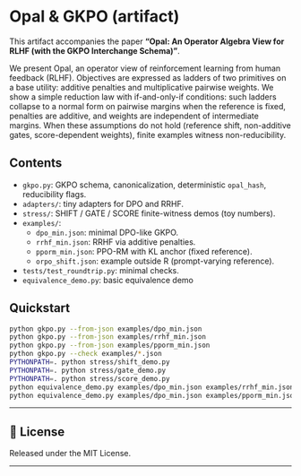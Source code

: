 # Opal & GKPO (artifact)

This artifact accompanies the paper **“Opal: An Operator Algebra View for RLHF (with the GKPO Interchange Schema)”**.

We present Opal, an operator view of reinforcement learning from human feedback (RLHF).
Objectives are expressed as ladders of two primitives on a base utility: additive penalties
and multiplicative pairwise weights. We show a simple reduction law with if-and-only-if conditions:
such ladders collapse to a normal form on pairwise margins when the reference is fixed, penalties are additive,
and weights are independent of intermediate margins. When these assumptions do not hold (reference shift,
non-additive gates, score-dependent weights), finite examples witness non-reducibility.

## Contents
- `gkpo.py`: GKPO schema, canonicalization, deterministic `opal_hash`, reducibility flags.
- `adapters/`: tiny adapters for DPO and RRHF.
- `stress/`: SHIFT / GATE / SCORE finite-witness demos (toy numbers).
- `examples/`:
  - `dpo_min.json`: minimal DPO-like GKPO.
  - `rrhf_min.json`: RRHF via additive penalties.
  - `pporm_min.json`: PPO-RM with KL anchor (fixed reference).
  - `orpo_shift.json`: example outside R (prompt-varying reference).
- `tests/test_roundtrip.py`: minimal checks.
- `equivalence_demo.py`: basic equivalence demo
## Quickstart
```bash
python gkpo.py --from-json examples/dpo_min.json
python gkpo.py --from-json examples/rrhf_min.json
python gkpo.py --from-json examples/pporm_min.json
python gkpo.py --check examples/*.json
PYTHONPATH=. python stress/shift_demo.py
PYTHONPATH=. python stress/gate_demo.py
PYTHONPATH=. python stress/score_demo.py
python equivalence_demo.py examples/dpo_min.json examples/rrhf_min.json
python equivalence_demo.py examples/dpo_min.json examples/pporm_min.json --show-diff
```
---

## 📜 License

Released under the MIT License.

---
